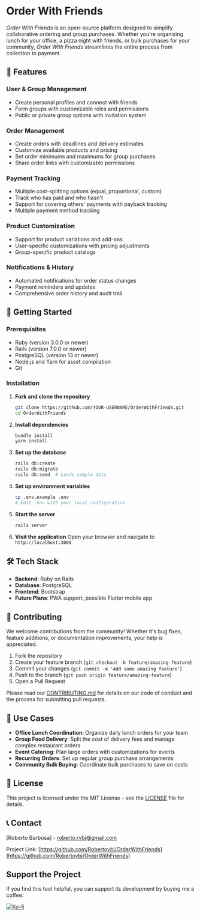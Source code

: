 # Order With Friends

_Order With Friends_ is an open-source platform designed to simplify collaborative ordering and group purchases. Whether you're organizing lunch for your office, a pizza night with friends, or bulk purchases for your community, _Order With Friends_ streamlines the entire process from collection to payment.

## 🌟 Features

### User & Group Management
- Create personal profiles and connect with friends
- Form groups with customizable roles and permissions
- Public or private group options with invitation system

### Order Management
- Create orders with deadlines and delivery estimates
- Customize available products and pricing
- Set order minimums and maximums for group purchases
- Share order links with customizable permissions

### Payment Tracking
- Multiple cost-splitting options (equal, proportional, custom)
- Track who has paid and who hasn't
- Support for covering others' payments with payback tracking
- Multiple payment method tracking

### Product Customization
- Support for product variations and add-ons
- User-specific customizations with pricing adjustments
- Group-specific product catalogs

### Notifications & History
- Automated notifications for order status changes
- Payment reminders and updates
- Comprehensive order history and audit trail

## 🚀 Getting Started

### Prerequisites

- Ruby (version 3.0.0 or newer)
- Rails (version 7.0.0 or newer)
- PostgreSQL (version 13 or newer)
- Node.js and Yarn for asset compilation
- Git

### Installation

1. **Fork and clone the repository**
   ```bash
   git clone https://github.com/YOUR-USERNAME/OrderWithFriends.git
   cd OrderWithFriends
   ```

2. **Install dependencies**
   ```bash
   bundle install
   yarn install
   ```

3. **Set up the database**
   ```bash
   rails db:create
   rails db:migrate
   rails db:seed  # Loads sample data
   ```

4. **Set up environment variables**
   ```bash
   cp .env.example .env
   # Edit .env with your local configuration
   ```

5. **Start the server**
   ```bash
   rails server
   ```

6. **Visit the application**
   Open your browser and navigate to `http://localhost:3000`

## 🛠️ Tech Stack

- **Backend**: Ruby on Rails
- **Database**: PostgreSQL
- **Frontend**: Bootstrap
- **Future Plans**: PWA support, possible Flutter mobile app

## 🤝 Contributing

We welcome contributions from the community! Whether it's bug fixes, feature additions, or documentation improvements, your help is appreciated.

1. Fork the repository
2. Create your feature branch (`git checkout -b feature/amazing-feature`)
3. Commit your changes (`git commit -m 'Add some amazing feature'`)
4. Push to the branch (`git push origin feature/amazing-feature`)
5. Open a Pull Request

Please read our [CONTRIBUTING.md](CONTRIBUTING.md) for details on our code of conduct and the process for submitting pull requests.

## 🔄 Use Cases

- **Office Lunch Coordination**: Organize daily lunch orders for your team
- **Group Food Delivery**: Split the cost of delivery fees and manage complex restaurant orders
- **Event Catering**: Plan large orders with customizations for events
- **Recurring Orders**: Set up regular group purchase arrangements
- **Community Bulk Buying**: Coordinate bulk purchases to save on costs

## 📝 License

This project is licensed under the MIT License - see the [LICENSE](LICENSE) file for details.

## 📞 Contact

[Roberto Barbosa] - roberto.rvbj@gmail.com

Project Link: [https://github.com/Robertovbj/OrderWithFriends](https://github.com/Robertovbj/OrderWithFriends)

## Support the Project

If you find this tool helpful, you can support its development by buying me a coffee:

[![Ko-fi](https://ko-fi.com/img/githubbutton_sm.svg)](https://Ko-fi.com/robertorvbj)
